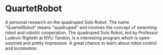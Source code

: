 # QuartetRobot
A personal research on the quadruped Solo Robot. The name "QuartetRobot" means "quadruped" and involves the concept of swarming robot and robotic cooperation.
The quadruped Solo Robot, led by Professor Ludovic Righetti at NYU Tandon, is a interesting program which is open-sourced and pretty impressive.
A great chance to learn about robot control and locomotion.

